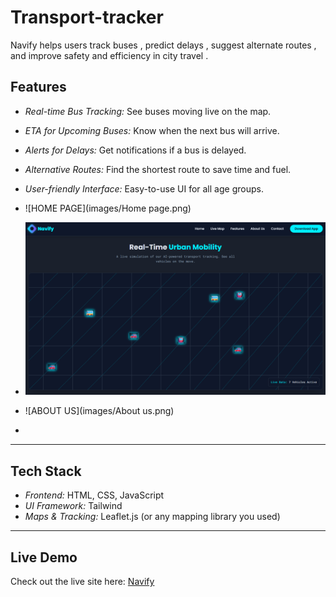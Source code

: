 # Transport-tracker
Navify helps users track buses , predict delays , suggest alternate routes , and improve safety and efficiency in city travel . 


## Features

- *Real-time Bus Tracking:* See buses moving live on the map.
- *ETA for Upcoming Buses:* Know when the next bus will arrive.
- *Alerts for Delays:* Get notifications if a bus is delayed.
- *Alternative Routes:* Find the shortest route to save time and fuel.
- *User-friendly Interface:* Easy-to-use UI for all age groups.

- ![HOME PAGE](images/Home page.png)
- ![MAP VIEW](images/Mapping.png)
- ![ABOUT US](images/About us.png)
- 


---

## Tech Stack

- *Frontend:* HTML, CSS, JavaScript  
- *UI Framework:* Tailwind 
- *Maps & Tracking:* Leaflet.js (or any mapping library you used)  

---


## Live Demo
Check out the live site here: [Navify](https://sankalphq.github.io/Transport-tracker/)



